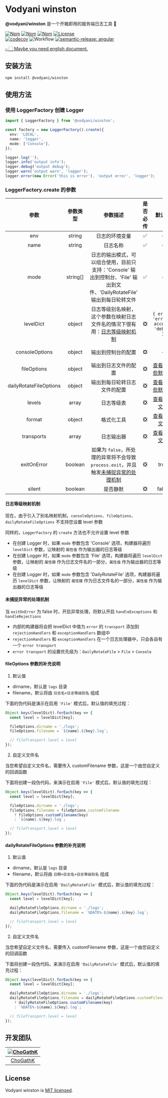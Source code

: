 # Vodyani winston

**@vodyani/winston** 是一个开箱即用的服务端日志工具 🐯

[![Npm](https://img.shields.io/npm/v/@vodyani/winston/latest.svg)](https://www.npmjs.com/package/@vodyani/winston)
[![Npm](https://img.shields.io/npm/v/@vodyani/winston/beta.svg)](https://www.npmjs.com/package/@vodyani/winston)
[![Npm](https://img.shields.io/npm/dm/@vodyani/winston)](https://www.npmjs.com/package/@vodyani/winston)
[![License](https://img.shields.io/github/license/vodyani/winston)](LICENSE)
<br>
[![codecov](https://codecov.io/gh/vodyani/winston/branch/master/graph/badge.svg?token=MCD6EGYBHA)](https://codecov.io/gh/vodyani/winston)
![Workflow](https://github.com/vodyani/winston/actions/workflows/release.yml/badge.svg)
[![semantic-release: angular](https://img.shields.io/badge/semantic--release-angular-e10079?logo=semantic-release)](https://github.com/semantic-release/semantic-release)

[👉🏻 Maybe you need english document.](./docs/en.readme.md)

## 安装方法

```sh
npm install @vodyani/winston
```

## 使用方法

### 使用 LoggerFactory 创建 Logger

```ts
import { LoggerFactory } from '@vodyani/winston';

const factory = new LoggerFactory().create({
  env: 'LOCAL',
  name: 'logger',
  mode: ['Console'],
});

logger.log('');
logger.info('output info');
logger.debug('output debug');
logger.warn('output warn', 'logger');
logger.error(new Error('this is error'), 'output error', 'logger');
```

### LoggerFactory.create 的参数

|参数|参数类型|参数描述|是否必传|默认值|示例|
|:-:|:-:|:-:|:-:|:-:|:-:|
|env|string|日志的环境变量|✅|-|'LOCAL'|
|name|string|日志名称|✅|-|'logger'|
|mode|string[]|日志的输出模式，可以组合使用，目前只支持：'Console' 输出到控制台、'File' 输出到文件、'DailyRotateFile' 输出到每日轮转文件|✅|-|'Console'|
|levelDict|object|日志等级别名映射，这个参数在映射日志文件名的情况下很有用：[日志等级映射机制](#日志等级映射机制)|❎|`{ error: 'error', access: 'debug' }`|`{ error: 'error', access: 'debug' }`|
|consoleOptions|object|输出到控制台的配置|❎|-|[查看官方文档](https://github.com/winstonjs/winston/blob/master/docs/transports.md#console-transport)|
|fileOptions|object|输出到日志文件的配置|❎|[查看有哪些默认值](#fileoptions-参数的补充说明)|[查看官方文档](https://github.com/winstonjs/winston/blob/master/docs/transports.md#file-transport)|
|dailyRotateFileOptions|object|输出到每日轮转日志文件的配置|❎|[查看有哪些默认值](#dailyrotatefileoptions-参数的补充说明)|[查看官方文档](https://github.com/winstonjs/winston-daily-rotate-file#options)|
|levels|array|日志等级表|❎|[查看官方文档](https://github.com/winstonjs/winston#logging)|-|
|format|object|格式化工具|❎|[查看官方文档](https://github.com/winstonjs/winston#formats)|-|
|transports|array|日志输出器|❎|[查看官方文档](https://github.com/winstonjs/winston/blob/master/docs/transports.md)|-|
|exitOnError|boolean|如果为 `false`，所处理的异常将不会导致 `process.exit`，并且触发[未捕捉异常的处理机制](#未捕捉异常的处理机制)|❎|true|-|
|silent|boolean|是否静默|❎|false|-|

#### 日志等级映射机制

现在，由于引入了别名映射机制，`consoleOptions`、`fileOptions`、`dailyRotateFileOptions` 不支持您设置 level 参数

同样的，`LoggerFactory` 的 `create` 方法也不允许设置 level 参数

- 在创建 Logger 时，如果 `mode` 参数包含 'Console' 选项，构建器将遍历 `levelDict` 参数，让映射的 `属性值` 作为输出器的日志等级
- 在创建 Logger 时，如果 `mode` 参数包含 'File' 选项，构建器将遍历 `levelDict` 参数，让映射的 `属性键` 作为日志文件名的一部分，`属性值` 作为输出器的日志等级
- 在创建 Logger 时，如果 `mode` 参数包含 'DailyRotateFile' 选项，构建器将遍历 `levelDict` 参数，让映射的 `属性键` 作为日志文件名的一部分，`属性值` 作为输出器的日志等级

#### 未捕捉异常的处理机制

当 `exitOnError` 为 false 时，开启异常处理，将默认开启 `handleExceptions` 和 `handleRejections`

- 内部的构建器将会把 levelDict 中值为 `error` 的 `transport` 添加到 `rejectionHandlers` 和 `exceptionHandlers` 数组中
- `rejectionHandlers` 和 `exceptionHandlers` 在一个日志处理器中，只会各自有一个 `error transport`
- `error transport` 的设置优先级为：`DailyRotateFile` > `File` > `Console`

#### fileOptions 参数的补充说明

1. 默认值

- dirname，默认是 `logs` 目录
- filename，默认将由 `日志名+日志等级别名` 组成

下面的伪代码是演示在启用 `'File'` 模式后，默认值的填充过程：

```js
Object.keys(levelDict).forEach(key => {
  const level = levelDict[key];

  fileOptions.dirname = './logs';
  fileOptions.filename = `${name}.${key}.log`;

  // fileTransport.level = level
});
```

2. 自定义文件名

当您希望自定义文件名，需要传入 customFilename 参数，这是一个由您自定义的回调函数

下面将创建一段伪代码，来演示在启用 `'File'` 模式后，默认值的填充过程：

```js
Object.keys(levelDict).forEach(key => {
  const level = levelDict[key];

  fileOptions.dirname = './logs';
  fileOptions.filename = fileOptions.customFilename
    ? fileOptions.customFilename(key)
    : `${name}.${key}.log`;

  // fileTransport.level = level
});
```

#### dailyRotateFileOptions 参数的补充说明

1. 默认值

- dirname，默认是 `logs` 目录
- filename，默认将由 `日期+日志名+日志等级别名` 组成

下面的伪代码是演示在启用 `'DailyRotateFile'` 模式后，默认值的填充过程：

```js
Object.keys(levelDict).forEach(key => {
  const level = levelDict[key];

  dailyRotateFileOptions.dirname = './logs';
  dailyRotateFileOptions.filename = `%DATE%-${name}.${key}.log`;

  // fileTransport.level = level
});
```

2. 自定义文件名

当您希望自定义文件名，需要传入 customFilename 参数，这是一个由您自定义的回调函数

下面将创建一段伪代码，来演示在启用 `'DailyRotateFile'` 模式后，默认值的填充过程：

```js
Object.keys(levelDict).forEach(key => {
  const level = levelDict[key];

  dailyRotateFileOptions.dirname = './logs';
  dailyRotateFileOptions.filename = dailyRotateFileOptions.customFilename
    ? dailyRotateFileOptions.customFilename(key)
    : `%DATE%-${name}.${key}.log`;

  // fileTransport.level = level
});
```

## 开发团队

|[![ChoGathK](https://github.com/chogathK.png?size=100)](https://github.com/chogathK)|
|:-:|
|[ChoGathK](https://github.com/chogathK)|

## License

Vodyani winston is [MIT licensed](LICENSE).
